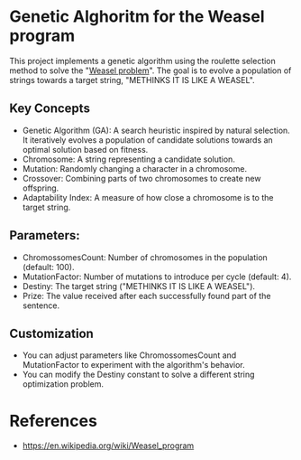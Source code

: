 # Genetic Alghoritm for the Weasel program

This project implements a genetic algorithm using the roulette selection method to solve
the "[Weasel problem](https://en.wikipedia.org/wiki/Weasel_program)". The goal is to evolve a population of strings
towards a target string, "METHINKS IT IS LIKE A WEASEL".

## Key Concepts

- Genetic Algorithm (GA): A search heuristic inspired by natural selection. It iteratively evolves a population of
  candidate solutions towards an optimal solution based on fitness.
- Chromosome: A string representing a candidate solution.
- Mutation: Randomly changing a character in a chromosome.
- Crossover: Combining parts of two chromosomes to create new offspring.
- Adaptability Index: A measure of how close a chromosome is to the target string.

## Parameters:

- ChromossomesCount: Number of chromosomes in the population (default: 100).
- MutationFactor: Number of mutations to introduce per cycle (default: 4).
- Destiny: The target string ("METHINKS IT IS LIKE A WEASEL").
- Prize: The value received after each successfully found part of the sentence.

## Customization

- You can adjust parameters like ChromossomesCount and MutationFactor to experiment with the algorithm's behavior.
- You can modify the Destiny constant to solve a different string optimization problem.

# References

- https://en.wikipedia.org/wiki/Weasel_program
